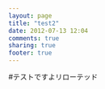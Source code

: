 ```yaml
---
layout: page
title: "test2"
date: 2012-07-13 12:04
comments: true
sharing: true
footer: true
---
```

#テストですよリローテッド